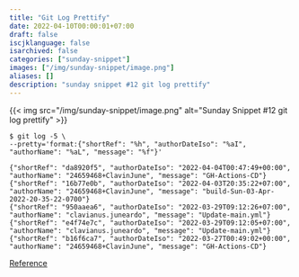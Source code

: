 ```yaml
---
title: "Git Log Prettify"
date: 2022-04-10T00:00:01+07:00
draft: false
iscjklanguage: false
isarchived: false
categories: ["sunday-snippet"]
images: ["/img/sunday-snippet/image.png"]
aliases: []
description: "sunday snippet #12 git log prettify"
---
```


{{< img src="/img/sunday-snippet/image.png" alt="Sunday Snippet #12 git log prettify" >}}

```shell
$ git log -5 \
--pretty='format:{"shortRef": "%h", "authorDateIso": "%aI", "authorName": "%aL", "message": "%f"}'
```

```shell
{"shortRef": "da8920f5", "authorDateIso": "2022-04-04T00:47:49+00:00", "authorName": "24659468+ClavinJune", "message": "GH-Actions-CD"}
{"shortRef": "16b77e0b", "authorDateIso": "2022-04-03T20:35:22+07:00", "authorName": "24659468+ClavinJune", "message": "build-Sun-03-Apr-2022-20-35-22-0700"}
{"shortRef": "950aaea6", "authorDateIso": "2022-03-29T09:12:26+07:00", "authorName": "clavianus.juneardo", "message": "Update-main.yml"}
{"shortRef": "e4f74e7c", "authorDateIso": "2022-03-29T09:12:05+07:00", "authorName": "clavianus.juneardo", "message": "Update-main.yml"}
{"shortRef": "b16f6ca7", "authorDateIso": "2022-03-27T00:49:02+00:00", "authorName": "24659468+ClavinJune", "message": "GH-Actions-CD"}
```

[Reference](https://git-scm.com/docs/pretty-formats)